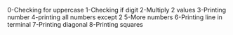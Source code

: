 0-Checking for uppercase
1-Checking if digit
2-Multiply 2 values
3-Printing number
4-printing all numbers except 2
5-More numbers
6-Printing line in terminal
7-Printing diagonal
8-Printing squares
